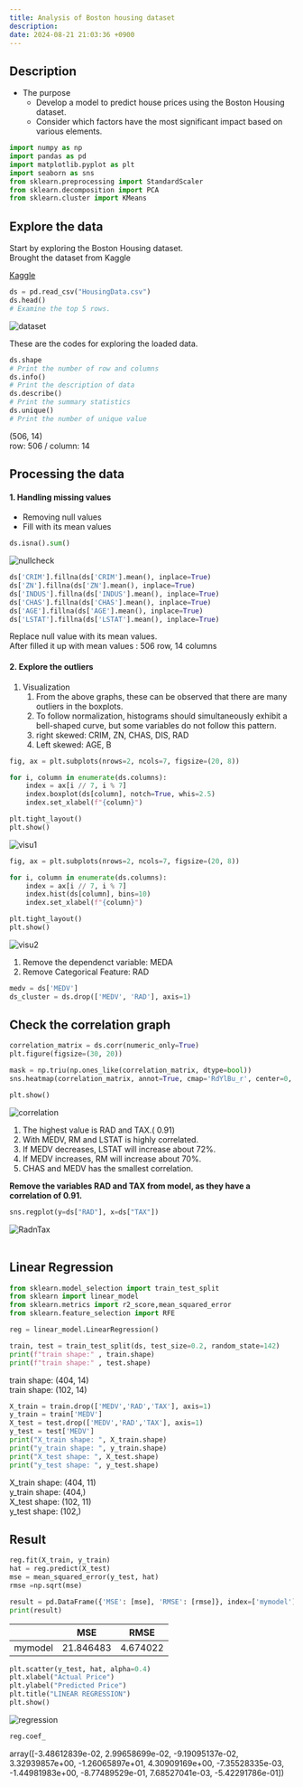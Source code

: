 ```yaml
---
title: Analysis of Boston housing dataset 
description: 
date: 2024-08-21 21:03:36 +0900
---
```


## Description  

+ The purpose
    - Develop a model to predict house prices using the Boston Housing dataset. 
    - Consider which factors have the most significant impact based on various elements.  

```python
import numpy as np 
import pandas as pd
import matplotlib.pyplot as plt
import seaborn as sns
from sklearn.preprocessing import StandardScaler
from sklearn.decomposition import PCA
from sklearn.cluster import KMeans
```

## Explore the data
Start by exploring the Boston Housing dataset.  
Brought the dataset from Kaggle  

[Kaggle](https://www.kaggle.com/datasets/zedekiaobuya/housingdatacsv)  
```python
ds = pd.read_csv("HousingData.csv")
ds.head()
# Examine the top 5 rows.
```
![dataset](https://github.com/user-attachments/assets/42f9529e-8a6f-4112-873b-3b77e0cc7a54)


These are the codes for exploring the loaded data.  
```python
ds.shape
# Print the number of row and columns
ds.info()
# Print the description of data
ds.describe()
# Print the summary statistics
ds.unique()
# Print the number of unique value
```  
(506, 14)  
row: 506 / column: 14  



## Processing the data  

#### 1. Handling missing values  
- Removing null values  
- Fill with its mean values  



```python
ds.isna().sum()
```
![nullcheck](https://github.com/user-attachments/assets/b43a2c9a-3037-4527-93ff-6a95f04673e5)
```python
ds['CRIM'].fillna(ds['CRIM'].mean(), inplace=True)
ds['ZN'].fillna(ds['ZN'].mean(), inplace=True)
ds['INDUS'].fillna(ds['INDUS'].mean(), inplace=True)
ds['CHAS'].fillna(ds['CHAS'].mean(), inplace=True)
ds['AGE'].fillna(ds['AGE'].mean(), inplace=True)
ds['LSTAT'].fillna(ds['LSTAT'].mean(), inplace=True)
```
Replace null value with its mean values.  
After filled it up with mean values : 506 row, 14 columns  



#### 2. Explore the outliers  
1) Visualization  
    1. From the above graphs, these can be observed that there are many outliers in the boxplots.
    2. To follow normalization, histograms should simultaneously exhibit a bell-shaped curve, but some variables do not follow this pattern.
    3. right skewed: CRIM, ZN, CHAS, DIS, RAD
    4. Left skewed: AGE, B  

```python
fig, ax = plt.subplots(nrows=2, ncols=7, figsize=(20, 8))

for i, column in enumerate(ds.columns):
    index = ax[i // 7, i % 7]   
    index.boxplot(ds[column], notch=True, whis=2.5)
    index.set_xlabel(f"{column}")

plt.tight_layout()
plt.show()
```  
![visu1](https://github.com/user-attachments/assets/b1fbb916-1e32-495f-b67e-72d866c334d8)

```python
fig, ax = plt.subplots(nrows=2, ncols=7, figsize=(20, 8))

for i, column in enumerate(ds.columns):
    index = ax[i // 7, i % 7]  
    index.hist(ds[column], bins=10)  
    index.set_xlabel(f"{column}")

plt.tight_layout()
plt.show()
```  
![visu2](https://github.com/user-attachments/assets/faf4be7a-056a-4c11-a6cc-a51c1c7b11c0)

  
1. Remove the dependenct variable: MEDA
2. Remove Categorical Feature: RAD  
```python  
medv = ds['MEDV']
ds_cluster = ds.drop(['MEDV', 'RAD'], axis=1)  
```  

  
## Check the correlation graph
```python  
correlation_matrix = ds.corr(numeric_only=True)
plt.figure(figsize=(30, 20))

mask = np.triu(np.ones_like(correlation_matrix, dtype=bool))
sns.heatmap(correlation_matrix, annot=True, cmap='RdYlBu_r', center=0, mask=mask)

plt.show()
```  

![correlation](https://github.com/user-attachments/assets/039d2ee1-c4e0-495d-bcdd-56535839d1ea)  

1. The highest value is RAD and TAX.( 0.91)  
2. With MEDV, RM and LSTAT is highly correlated.  
3. If MEDV decreases, LSTAT will increase about 72%.  
4. If MEDV increases, RM will increase about 70%.  
5. CHAS and MEDV has the smallest correlation.    




**Remove the variables RAD and TAX from model, as they have a correlation of 0.91.** 
```python 
sns.regplot(y=ds["RAD"], x=ds["TAX"])
```  
![RadnTax](https://github.com/user-attachments/assets/801651ae-5f6c-469c-a8fe-b73d1463c194)
<br/><br/>

## Linear Regression
```python 
from sklearn.model_selection import train_test_split
from sklearn import linear_model
from sklearn.metrics import r2_score,mean_squared_error
from sklearn.feature_selection import RFE

reg = linear_model.LinearRegression()

train, test = train_test_split(ds, test_size=0.2, random_state=142)
print(f"train shape:" , train.shape)
print(f"train shape:" , test.shape)
```  
train shape: (404, 14)  
train shape: (102, 14)  
```python 
X_train = train.drop(['MEDV','RAD','TAX'], axis=1)
y_train = train['MEDV']
X_test = test.drop(['MEDV','RAD','TAX'], axis=1)
y_test = test['MEDV']
print("X_train shape: ", X_train.shape)
print("y_train shape: ", y_train.shape)
print("X_test shape: ", X_test.shape)
print("y_test shape: ", y_test.shape)
```  
X_train shape:  (404, 11)  
y_train shape:  (404,)  
X_test shape:  (102, 11)  
y_test shape:  (102,)  



## Result  

```python 
reg.fit(X_train, y_train)
hat = reg.predict(X_test)
mse = mean_squared_error(y_test, hat)
rmse =np.sqrt(mse)

result = pd.DataFrame({'MSE': [mse], 'RMSE': [rmse]}, index=['mymodel'])
print(result)
```  

|         | MSE       | RMSE     |
|---------|-----------|----------|
| mymodel | 21.846483 | 4.674022 |





```python 
plt.scatter(y_test, hat, alpha=0.4)
plt.xlabel("Actual Price")
plt.ylabel("Predicted Price")
plt.title("LINEAR REGRESSION")
plt.show()
```  
![regression](https://github.com/user-attachments/assets/4db60e76-dee3-4134-9d01-f1bf3bb2d8cf)  



```python 
reg.coef_
```  
array([-3.48612839e-02,  2.99658699e-02, -9.19095137e-02,  3.32939857e+00,
       -1.26065897e+01,  4.30909169e+00, -7.35528335e-03, -1.44981983e+00,
       -8.77489529e-01,  7.68527041e-03, -5.42291786e-01])  




